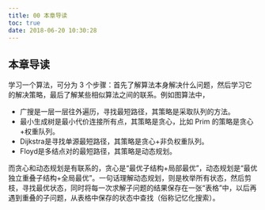 ```yaml
---
title: 00 本章导读
toc: true
date: 2018-06-20 10:30:28
---
```

## 本章导读
 
学习一个算法，可分为 3 个步骤：首先了解算法本身解决什么问题，然后学习它的解决策略，最后了解某些相似算法之间的联系。例如图算法中，

- 广搜是一层一层往外遍历，寻找最短路径，其策略是采取队列的方法。
- 最小生成树是最小代价连接所有点，其策略是贪心，比如 Prim 的策略是贪心+权重队列。
- Dijkstra是寻找单源最短路径，其策略是贪心+非负权重队列。
- Floyd是多结点对的最短路径，其策略是动态规划。

而贪心和动态规划是有联系的，贪心是“最优子结构+局部最优”，动态规划是“最优独立重叠子结构+全局最优”。一句话理解动态规划，则是枚举所有状态，然后剪枝，寻找最优状态，同时将每一次求解子问题的结果保存在一张“表格”中，以后再遇到重叠的子问题，从表格中保存的状态中查找（俗称记忆化搜索）。
